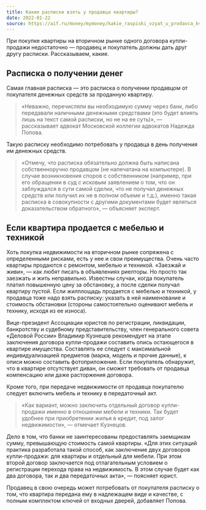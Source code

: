 ```yaml
---
title: Какие расписки взять у продавца квартиры?
date: 2022-01-22
source: https://aif.ru/money/mymoney/kakie_raspiski_vzyat_u_prodavca_kvartiry
---
```


При покупке квартиры на вторичном рынке одного договора купли-продажи недостаточно — продавец и покупатель должны дать друг другу расписки. Рассказываем, какие.

## Расписка о получении денег

Самая главная расписка — это расписка о получении продавцом от покупателя денежных средств за проданную квартиру. 

> «Неважно, перечисляли вы необходимую сумму через банк, либо передавали наличными денежными средствами (это будет влиять лишь на текст самой расписки, но не на ее суть)», — рассказывает адвокат Московской коллегии адвокатов Надежда Попова.

Такую расписку необходимо потребовать у продавца в день получения им денежных средств.

> «Отмечу, что расписка обязательно должна быть написана собственноручно продавцом (не напечатана на компьютере). В случае возникновения споров с собственником (например, при его обращении в суд с исковым заявлением о том, что он заблуждался в сути самой сделки, что не получал денежных средств или получил их не в полном объеме и т.д.), именно такая расписка в совокупности с другими документами будет являться доказательством обратного», — объясняет эксперт.

## Если квартира продается с мебелью и техникой

Хоть покупка недвижимости на вторичном рынке сопряжена с определенными рисками, есть у нее и свои преимущества. Очень часто квартиры продаются с ремонтом, мебелью и техникой. «Заезжай и живи», — как любят писать в объявлениях риелторы. Но просто так заезжать и жить неправильно. Известны случаи, когда покупатель платил повышенную цену за обстановку, а после сделки получал квартиру пустой. Если жилплощадь продается с мебелью и техникой, у продавца тоже надо взять расписку: указать в ней наименование и стоимость обстановки (стороны самостоятельно оценивают мебель и технику, исходя из ее износа). 

Вице-президент Ассоциации юристов по регистрации, ликвидации, банкротству и судебному представительству, член генерального совета «Деловой России» Владимир Кузнецов рекомендует на этапе заключения договора купли-продажи составить опись остающегося в квартире имущества. Составлять ее следует с максимальной индивидуализацией предметов (марка, модель и прочие данные), к описи можно составить фотоприложение. Если покупатель обнаружит, что в квартире отсутствует диван, он сможет требовать от продавца компенсацию или даже расторжения договора. 

Кроме того, при передаче недвижимости от продавца покупателю следует включить мебель и технику в передаточный акт.

> «Как вариант, можно заключить отдельный договор купли-продажи именно в отношении мебели и техники. Так будет удобнее при приобретении жилья в кредит, под залог недвижимости», — отмечает Кузнецов. 

Дело в том, что банки не заинтересованы предоставлять заемщикам сумму, превышающую стоимость самой квартиры. «Для этих ситуаций практика разработала такой способ, как заключение двух договоров купли-продажи: для квартиры и отдельный для мебели. При этом второй договор заключается под отлагательным условием о регистрации перехода права на недвижимость. В этом случае будет как два договора, так и два передаточных акта», — поясняет юрист.

Продавец в свою очередь может потребовать от покупателя расписку о том, что квартира передана ему в надлежащем виде и качестве, с полным комплектом ключей от входных дверей, добавляет Попова.